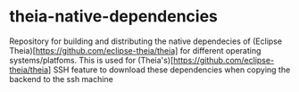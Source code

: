 # theia-native-dependencies
Repository for building and distributing the native dependecies of (Eclipse Theia)[https://github.com/eclipse-theia/theia] for different operating systems/platfoms.
This is used for (Theia's)[https://github.com/eclipse-theia/theia] SSH feature to download these dependencies when copying the backend to the ssh machine
